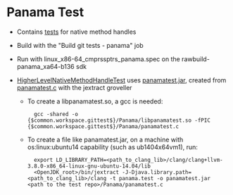 <!--
Copyright (c) 2017, 2017 IBM Corp. and others

This program and the accompanying materials are made available under
the terms of the Eclipse Public License 2.0 which accompanies this
distribution and is available at https://www.eclipse.org/legal/epl-2.0/
or the Apache License, Version 2.0 which accompanies this distribution and
is available at https://www.apache.org/licenses/LICENSE-2.0.

This Source Code may also be made available under the following
Secondary Licenses when the conditions for such availability set
forth in the Eclipse Public License, v. 2.0 are satisfied: GNU
General Public License, version 2 with the GNU Classpath
Exception [1] and GNU General Public License, version 2 with the
OpenJDK Assembly Exception [2].

[1] https://www.gnu.org/software/classpath/license.html
[2] http://openjdk.java.net/legal/assembly-exception.html

SPDX-License-Identifier: EPL-2.0 OR Apache-2.0
-->

# Panama Test
- Contains [tests](src/org/openj9/test/panama/) for native method handles
- Build with the "Build git tests - panama" job
- Run with linux_x86-64_cmprssptrs_panama.spec on the rawbuild-panama_xa64-b136 sdk
- [HigherLevelNativeMethodHandleTest](src/org/openj9/test/panama/HigherLevelNativeMethodHandleTest.java) uses [panamatest.jar](lib/panamatest.jar), created from [panamatest.c](panamatest.c) with the jextract groveller


    * To create a libpanamatest.so, a gcc is needed:

            gcc -shared -o {$common.workspace.gittest$}/Panama/libpanamatest.so -fPIC {$common.workspace.gittest$}/Panama/panamatest.c

    * To create a file like panamatest.jar, on a machine with os:linux:ubuntu14 capability (such as ub1404x64vm1), run:

            export LD_LIBRARY_PATH=<path_to_clang_lib>/clang/clang+llvm-3.8.0-x86_64-linux-gnu-ubuntu-14.04/lib
            <OpenJDK_root>/bin/jextract -J-Djava.library.path=<path_to_clang_lib>/clang -t panama.test -o panamatest.jar <path to the test repo>/Panama/panamatest.c
